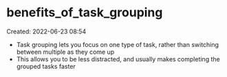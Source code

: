 # benefits_of_task_grouping
Created: 2022-06-23 08:54

- Task grouping lets you focus on one type of task, rather than switching between multiple as they come up
- This allows you to be less distracted, and usually makes completing the grouped tasks faster
